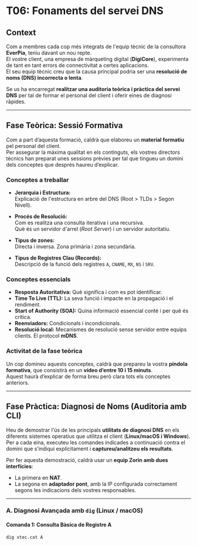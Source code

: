 # T06: Fonaments del servei DNS

## Context

Com a membres cada cop més integrats de l'equip tècnic de la consultora **EverPia**, teniu davant un nou repte.  
El vostre client, una empresa de màrqueting digital (**DigiCore**), experimenta de tant en tant errors de connectivitat a certes aplicacions.  
El seu equip tècnic creu que la causa principal podria ser una **resolució de noms (DNS) incorrecta o lenta**.

Se us ha encarregat **realitzar una auditoria teòrica i pràctica del servei DNS** per tal de formar el personal del client i oferir eines de diagnosi ràpides.

---

## Fase Teòrica: Sessió Formativa

Com a part d’aquesta formació, caldrà que elaboreu un **material formatiu** pel personal del client.  
Per assegurar la màxima qualitat en els continguts, els vostres directors tècnics han preparat unes sessions prèvies per tal que tingueu un domini dels conceptes que després haureu d’explicar.

### Conceptes a treballar

- **Jerarquia i Estructura:**  
  Explicació de l'estructura en arbre del DNS (Root > TLDs > Segon Nivell).

- **Procés de Resolució:**  
  Com es realitza una consulta iterativa i una recursiva.  
  Què és un servidor d'arrel (*Root Server*) i un servidor autoritatiu.

- **Tipus de zones:**  
  Directa i inversa. Zona primària i zona secundària.

- **Tipus de Registres Clau (Records):**  
  Descripció de la funció dels registres `A`, `CNAME`, `MX`, `NS` i `SRV`.

### Conceptes essencials

- **Resposta Autoritativa:** Què significa i com es pot identificar.  
- **Time To Live (TTL):** La seva funció i impacte en la propagació i el rendiment.  
- **Start of Authority (SOA):** Quina informació essencial conté i per què és crítica.  
- **Reenviadors:** Condicionals i incondicionals.  
- **Resolució local:** Mecanismes de resolució sense servidor entre equips clients. El protocol **mDNS**.

### Activitat de la fase teòrica

Un cop domineu aquests conceptes, caldrà que prepareu la vostra **píndola formativa**, que consistirà en un **vídeo d’entre 10 i 15 minuts**.  
Aquest haurà d’explicar de forma breu però clara tots els conceptes anteriors.

---

## Fase Pràctica: Diagnosi de Noms (Auditoria amb CLI)

Heu de demostrar l'ús de les principals **utilitats de diagnosi DNS** en els diferents sistemes operatius que utilitza el client (**Linux/macOS i Windows**).  
Per a cada eina, executeu les comandes indicades a continuació contra el domini que s’indiqui explícitament i **captureu/analitzeu els resultats**.

Per fer aquesta demostració, caldrà usar un **equip Zorin amb dues interfícies**:
- La primera en **NAT**.
- La segona en **adaptador pont**, amb la IP configurada correctament segons les indicacions dels vostres responsables.

---

### A. Diagnosi Avançada amb `dig` (Linux / macOS)

#### Comanda 1: Consulta Bàsica de Registre A
```bash
dig xtec.cat A

